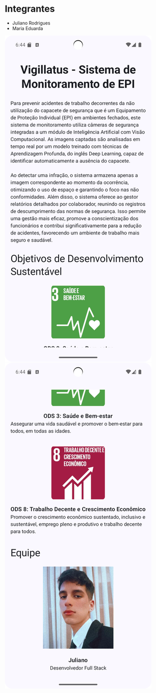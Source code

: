 # Integrantes


- Juliano Rodrigues
- Maria Eduarda

![Foto](./img-tela/1.png)
![Foto](./img-tela/2.png)
